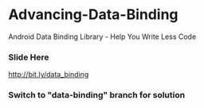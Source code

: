 # Advancing-Data-Binding
Android Data Binding Library - Help You Write Less Code

### Slide Here
http://bit.ly/data_binding

### Switch to "data-binding" branch for solution

